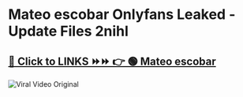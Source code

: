 
 # Mateo escobar Onlyfans Leaked - Update Files 2nihl

## <h2><a href="https://clipsfans.com/Mateo_escobar&ref=git">🔗 Click to LINKS ⏩⏩ 👉 🟢 Mateo escobar </a></h2>

<a href="https://clipsfans.com/Mateo_escobar&ref=git" rel="nofollow" data-target="animated-image.originalLink"><img src="https://i.ibb.co.com/xMMVF88/686577567.gif" alt="Viral Video Original" style="max-width: 100%; display: inline-block;" data-target="animated-image.originalImage"></a>

